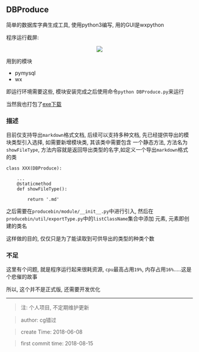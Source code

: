 ## DBProduce

简单的数据库字典生成工具, 使用python3编写, 用的GUI是wxpython

程序运行截屏:

<div align=center>
	<img src='https://github.com/cgstudios/DBProduce/blob/master/img/img-win-readme.png'/>
</div>

用到的模块

* pymysql
* wx

即运行环境需要这些, 模块安装完成之后使用命令`python DBProduce.py`来运行

当然我也打包了[exe下载][0]

### 描述

目前仅支持导出`markdown`格式文档, 后续可以支持多种文档, 先已经提供导出的模块类型引入选择, 如需要新增模块类, 其该类中需要包含
一个静态方法, 方法名为`showFileType`, 方法内容就是返回导出类型的名字,如定义一个导出`markdown`格式的类
```
class XXX(DBProduce):

    ...
    @staticmethod
    def showFileType():

        return '.md'
```

之后需要在`producebin/module/__init__.py`中进行引入, 然后在`producebin/util/exportType.py`中的`listClassName`集合中添加
元素, 元素即创建的类名

这样做的目的, 仅仅只是为了能读取到可供导出的类型的种类个数

### 不足

这里有个问题, 就是程序运行起来很耗资源, `cpu`最高占用`19%`, 内存占用`16%`.....这是个悲催的故事

所以, 这个并不是正式版, 还需要开发优化

***

> 注: 个人项目, 不定期维护更新

> author: cg错过

> create Time: 2018-06-08

> first commit time: 2018-08-15


[0]: https://github.com/0827cg/DBProduce/releases


